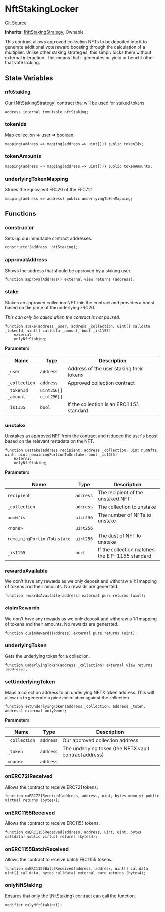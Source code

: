 # NftStakingLocker
[Git Source](https://github.com/FloorDAO/floor-v2/blob/fd4de86a192de96d73fe2e56a84ec542b57b1c69/src/contracts/staking/strategies/NftStakingLocker.sol)

**Inherits:**
[INftStakingStrategy](/src/interfaces/staking/strategies/NftStakingStrategy.sol/contract.INftStakingStrategy.md), Ownable

This contract allows approved collection NFTs to be depoited into it to generate
additional vote reward boosting through the calculation of a multiplier.
Unlike other staking strategies, this simply locks them without external
interaction. This means that it generates no yield or benefit other that vote
locking.


## State Variables
### nftStaking
Our {NftStakingStrategy} contract that will be used for staked tokens


```solidity
address internal immutable nftStaking;
```


### tokenIds
Map collection => user => boolean


```solidity
mapping(address => mapping(address => uint[])) public tokenIds;
```


### tokenAmounts

```solidity
mapping(address => mapping(address => uint[])) public tokenAmounts;
```


### underlyingTokenMapping
Stores the equivalent ERC20 of the ERC721


```solidity
mapping(address => address) public underlyingTokenMapping;
```


## Functions
### constructor

Sets up our immutable contract addresses.


```solidity
constructor(address _nftStaking);
```

### approvalAddress

Shows the address that should be approved by a staking user.


```solidity
function approvalAddress() external view returns (address);
```

### stake

Stakes an approved collection NFT into the contract and provides a boost based on
the price of the underlying ERC20.

*This can only be called when the contract is not paused.*


```solidity
function stake(address _user, address _collection, uint[] calldata _tokenId, uint[] calldata _amount, bool _is1155)
    external
    onlyNftStaking;
```
**Parameters**

|Name|Type|Description|
|----|----|-----------|
|`_user`|`address`|Address of the user staking their tokens|
|`_collection`|`address`|Approved collection contract|
|`_tokenId`|`uint256[]`||
|`_amount`|`uint256[]`||
|`_is1155`|`bool`|If the collection is an ERC1155 standard|


### unstake

Unstakes an approved NFT from the contract and reduced the user's boost based on
the relevant metadata on the NFT.


```solidity
function unstake(address recipient, address _collection, uint numNfts, uint, uint remainingPortionToUnstake, bool _is1155)
    external
    onlyNftStaking;
```
**Parameters**

|Name|Type|Description|
|----|----|-----------|
|`recipient`|`address`|The recipient of the unstaked NFT|
|`_collection`|`address`|The collection to unstake|
|`numNfts`|`uint256`|The number of NFTs to unstake|
|`<none>`|`uint256`||
|`remainingPortionToUnstake`|`uint256`|The dust of NFT to unstake|
|`_is1155`|`bool`|If the collection matches the EIP-1155 standard|


### rewardsAvailable

We don't have any rewards as we only deposit and withdraw a 1:1 mapping
of tokens and their amounts. No rewards are generated.


```solidity
function rewardsAvailable(address) external pure returns (uint);
```

### claimRewards

We don't have any rewards as we only deposit and withdraw a 1:1 mapping
of tokens and their amounts. No rewards are generated.


```solidity
function claimRewards(address) external pure returns (uint);
```

### underlyingToken

Gets the underlying token for a collection.


```solidity
function underlyingToken(address _collection) external view returns (address);
```

### setUnderlyingToken

Maps a collection address to an underlying NFTX token address. This will allow us to generate
a price calculation against the collection


```solidity
function setUnderlyingToken(address _collection, address _token, address) external onlyOwner;
```
**Parameters**

|Name|Type|Description|
|----|----|-----------|
|`_collection`|`address`|Our approved collection address|
|`_token`|`address`|The underlying token (the NFTX vault contract address)|
|`<none>`|`address`||


### onERC721Received

Allows the contract to receive ERC721 tokens.


```solidity
function onERC721Received(address, address, uint, bytes memory) public virtual returns (bytes4);
```

### onERC1155Received

Allows the contract to receive ERC1155 tokens.


```solidity
function onERC1155Received(address, address, uint, uint, bytes calldata) public virtual returns (bytes4);
```

### onERC1155BatchReceived

Allows the contract to receive batch ERC1155 tokens.


```solidity
function onERC1155BatchReceived(address, address, uint[] calldata, uint[] calldata, bytes calldata) external pure returns (bytes4);
```

### onlyNftStaking

Ensures that only the {NftStaking} contract can call the function.


```solidity
modifier onlyNftStaking();
```

